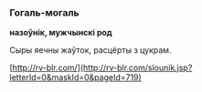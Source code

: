 ### Гогаль-могаль
**назоўнік, мужчынскі род**

Сыры яечны жаўток, расцёрты з цукрам.

<a rel="author">[http://rv-blr.com/](http://rv-blr.com/slounik.jsp?letterId=0&maskId=0&pageId=719)</a>

